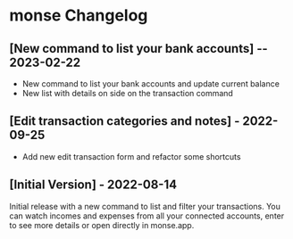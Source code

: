 # monse Changelog

## [New command to list your bank accounts] -- 2023-02-22

- New command to list your bank accounts and update current balance
- New list with details on side on the transaction command

## [Edit transaction categories and notes] - 2022-09-25

- Add new edit transaction form and refactor some shortcuts

## [Initial Version] - 2022-08-14

Initial release with a new command to list and filter your transactions. You can watch incomes and expenses from all your connected accounts, enter to see more details or open directly in monse.app.

